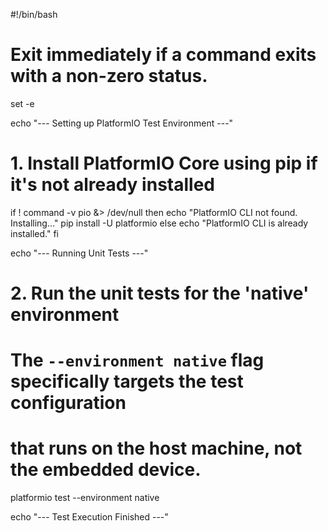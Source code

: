 #!/bin/bash

# Exit immediately if a command exits with a non-zero status.
set -e

echo "--- Setting up PlatformIO Test Environment ---"

# 1. Install PlatformIO Core using pip if it's not already installed
if ! command -v pio &> /dev/null
then
    echo "PlatformIO CLI not found. Installing..."
    pip install -U platformio
else
    echo "PlatformIO CLI is already installed."
fi

echo "--- Running Unit Tests ---"

# 2. Run the unit tests for the 'native' environment
# The `--environment native` flag specifically targets the test configuration
# that runs on the host machine, not the embedded device.
platformio test --environment native

echo "--- Test Execution Finished ---"